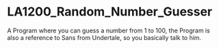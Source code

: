 # LA1200_Random_Number_Guesser
A Program where you can guess a number from 1 to 100, the Program is also a reference to Sans from Undertale, so you basically talk to him.
